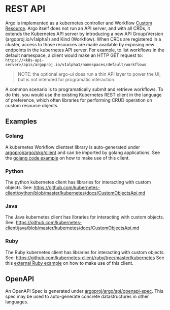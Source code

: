 # REST API

Argo is implemented as a kubernetes controller and Workflow
[Custom Resource](https://kubernetes.io/docs/concepts/extend-kubernetes/api-extension/custom-resources/).
Argo itself does not run an API server, and with all CRDs, it extends the
Kubernetes API server by introducing a new API Group/Version
(argoproj.io/v1alpha1) and Kind (Workflow). When CRDs are registered in a
cluster, access to those resources are made available by exposing new endpoints
in the kubernetes API server. For example, to list workflows in the default
namespace, a client would make an HTTP GET request to:
`https://<k8s-api-server>/apis/argoproj.io/v1alpha1/namespaces/default/workflows`

> NOTE: the optional argo-ui does run a thin API layer to power the UI, but is
> not intended for programatic interaction.

A common scenario is to programatically submit and retrieve workflows. To do
this, you would use the existing Kubernetes REST client in the language of
preference, which often libraries for performing CRUD operation on custom
resource objects.

## Examples

### Golang

A kubernetes Workflow clientset library is auto-generated under
[argoproj/argo/pkg/client](https://github.com/argoproj/argo/tree/master/pkg/client)
and can be imported by golang applications. See the
[golang code example](../examples/example-golang/main.go) on how to make use of
this client.

### Python

The python kubernetes client has libraries for interacting with custom objects.
See:
https://github.com/kubernetes-client/python/blob/master/kubernetes/docs/CustomObjectsApi.md

### Java

The Java kubernetes client has libraries for interacting with custom objects.
See:
https://github.com/kubernetes-client/java/blob/master/kubernetes/docs/CustomObjectsApi.md

### Ruby

The Ruby kubernetes client has libraries for interacting with custom objects.
See: https://github.com/kubernetes-client/ruby/tree/master/kubernetes See this
[external Ruby example](https://github.com/fischerjulian/argo_workflows_ruby_example)
on how to make use of this client.

## OpenAPI

An OpenAPI Spec is generated under
[argoproj/argo/api/openapi-spec](https://github.com/argoproj/argo/blob/master/api/openapi-spec/swagger.json).
This spec may be used to auto-generate concrete datastructures in other
languages.
